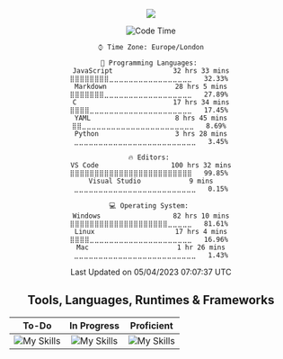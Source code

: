 <!-- Title SVG Start -->
<div align="center">

<a href="https://github.com/liamfrazer/"><img src="https://readme-typing-svg.herokuapp.com?size=50&duration=5000&color=0D7EBF&center=true&vCenter=true&width=900&lines=Liam+Frazer;Senior+AI+Conversation+Analyst;%F0%9F%9A%80%F0%9F%9A%80%F0%9F%9A%80;Future+Software+Engineer"></a>

</div>
<!-- Title SVG End -->

<!-- Websites & Socials Start -->

<div align="center">


</div>

<!-- Websites & Socials End -->

<div align="center">

<!--START_SECTION:waka-->
![Code Time](http://img.shields.io/badge/Code%20Time%20Since%2020th%20March%202022-121%20hrs%2010%20mins-blue)

```text
⌚︎ Time Zone: Europe/London

💬 Programming Languages: 
JavaScript               32 hrs 33 mins      ⣿⣿⣿⣿⣿⣿⣿⣿⣀⣀⣀⣀⣀⣀⣀⣀⣀⣀⣀⣀⣀⣀⣀⣀⣀   32.33% 
Markdown                 28 hrs 5 mins       ⣿⣿⣿⣿⣿⣿⣿⣀⣀⣀⣀⣀⣀⣀⣀⣀⣀⣀⣀⣀⣀⣀⣀⣀⣀   27.89% 
C                        17 hrs 34 mins      ⣿⣿⣿⣿⣀⣀⣀⣀⣀⣀⣀⣀⣀⣀⣀⣀⣀⣀⣀⣀⣀⣀⣀⣀⣀   17.45% 
YAML                     8 hrs 45 mins       ⣿⣿⣀⣀⣀⣀⣀⣀⣀⣀⣀⣀⣀⣀⣀⣀⣀⣀⣀⣀⣀⣀⣀⣀⣀   8.69% 
Python                   3 hrs 28 mins       ⣀⣀⣀⣀⣀⣀⣀⣀⣀⣀⣀⣀⣀⣀⣀⣀⣀⣀⣀⣀⣀⣀⣀⣀⣀   3.45%

🔥 Editors: 
VS Code                  100 hrs 32 mins     ⣿⣿⣿⣿⣿⣿⣿⣿⣿⣿⣿⣿⣿⣿⣿⣿⣿⣿⣿⣿⣿⣿⣿⣿⣿   99.85% 
Visual Studio            9 mins              ⣀⣀⣀⣀⣀⣀⣀⣀⣀⣀⣀⣀⣀⣀⣀⣀⣀⣀⣀⣀⣀⣀⣀⣀⣀   0.15%

💻 Operating System: 
Windows                  82 hrs 10 mins      ⣿⣿⣿⣿⣿⣿⣿⣿⣿⣿⣿⣿⣿⣿⣿⣿⣿⣿⣿⣿⣀⣀⣀⣀⣀   81.61% 
Linux                    17 hrs 4 mins       ⣿⣿⣿⣿⣀⣀⣀⣀⣀⣀⣀⣀⣀⣀⣀⣀⣀⣀⣀⣀⣀⣀⣀⣀⣀   16.96% 
Mac                      1 hr 26 mins        ⣀⣀⣀⣀⣀⣀⣀⣀⣀⣀⣀⣀⣀⣀⣀⣀⣀⣀⣀⣀⣀⣀⣀⣀⣀   1.43%

```


 Last Updated on 05/04/2023 07:07:37 UTC
<!--END_SECTION:waka-->
</div>

<div align="center">
<h2>Tools, Languages, Runtimes & Frameworks</h2>

|<div align="center">To-Do</div>|<div align="center">In Progress</div>|<div align="center">Proficient</div>|
|----|----|----|
|<div align="center">![My Skills](https://skillicons.dev/icons?i=react,mongodb,express,graphql,redux,jenkins&theme=dark&perline=3)</div>|<div align="center">![My Skills](https://skillicons.dev/icons?i=html,css,javascript,nodejs,vscode,git,github,docker&theme=dark&perline=4)</div>|<div align="center">![My Skills](https://skillicons.dev/icons?i=spring,markdown&theme=dark&perline=4)</div>|


<!-- OLd Code Start -->

<!-- Software Engineer Roadmap Start -->
<!-- <div align="center">

<div align="center"><h2>Languages, Runtimes & Frameworks</h2></div>

<div align="center"><table><tr><th><div align="center">To-Do</th><th><div align="center">In Progress</th><th><div align="center">Proficient</th></tr><tr><td align="center">![My Skills](https://skillicons.dev/icons?i=react,mongodb,express,graphql,redux&theme=dark&perline=3)</td><td align="center">![My Skills](https://skillicons.dev/icons?i=html,css,javascript,,nodejs&theme=dark&perline=3)</td><td align="center">![My Skills](https://skillicons.dev/icons?i=spring,markdown&theme=dark&perline=3)</td></tr></table></div>

<div align="center"><h2>Tools</h3></div> 
<div align="center"><table><tr><th><div align="center">To-Do</th><th><div align="center">In Progress</th><th><div align="center">Proficient</th></tr><tr><td align="center">![My Skills](https://skillicons.dev/icons?i=,jenkins,&theme=dark&perline=3)</td><td align="center">![My Skills](https://skillicons.dev/icons?i=vscode,git,github,,docker&theme=dark&perline=3)</td><td align="center">[![](https://img.shields.io/badge/IBM_WATSON_ASSISTANT-44A2D2?style=for-the-badge&logo=&logoColor=white)][ibmwatson]<br>[![](https://img.shields.io/badge/TODOIST-E44332?style=for-the-badge&logo=todoist&logoColor=white)][todoist]<br>[![](https://img.shields.io/badge/SERVICENOW-58C047?style=for-the-badge&logo=&logoColor=white)][servicenow]<br>[![](https://img.shields.io/badge/OBSIDIAN-8B77DE?style=for-the-badge&logo=obsidian&logoColor=white)][obsidian]<br>[![](https://img.shields.io/badge/LIVEPERSON-FA722D?style=for-the-badge&logo=&logoColor=white)][liveperson]<br>[![](https://img.shields.io/badge/JIRA-0A0FFF?style=for-the-badge&logo=jira&logoColor=white)][jira]</td></tr></table></div>

</div>

<!-- Software Engineer Roadmap End -->

<!-- Software Engineer Future Roadmap Start -->

<!-- <div align="center">

<div align="center"><h1>Future Roadmap</hr1></div>

<div align="center"><table><tr><th align="center"><div align="center">Languages, Runtimes & Frameworks</th><th align="center"><div align="center">Tools</th></tr><tr><td align="center">![My Skills](https://skillicons.dev/icons?i=lua,cs,cpp&theme=dark&perline=3)</td><td align="center">![My Skills](https://skillicons.dev/icons?i=visualstudio,unreal,unity&theme=dark&perline=3)</td></tr></table>

</div> -->

<!-- Software Engineer Future Roadmap End

<!-- OLd Code End -->

<!-- Links List Start -->

[vscode]: https://code.visualstudio.com/
[top]: https://theodinproject.com/
[git]: https://git-scm.com/
[github]: https://github.com/
[node.js]: https://nodejs.org/
[react]: https://reactjs.org/
[html5]: https://developer.mozilla.org/en-US/docs/Glossary/HTML5/
[css3]: https://developer.mozilla.org/en-US/docs/Glossary/CSS/
[javascript]: https://developer.mozilla.org/en-US/docs/Web/JavaScript/
[solidity]: https://docs.soliditylang.org/
[lhtl]: https://www.coursera.org/learn/learning-how-to-learn/
[ibmwatson]: https://www.ibm.com/uk-en/watson/
[liveperson]: https://www.liveperson.com/
[jira]: https://www.atlassian.com/software/jira/
[next.js]: https://nextjs.org/
[json]: https://www.json.org/json-en.html/
[servicenow]: https://servicenow.com/
[cjs]: https://www.udemy.com/course/the-complete-javascript-course/
[cdi]: https://www.conversationdesigninstitute.com/courses.html/
[mta]: https://support.microsoft.com/en-us/topic/earn-a-microsoft-technology-associate-mta-certification-357215d0-31ce-0620-feba-1bb60165b770/
[python]: https://www.python.org/
[cs50x]: https://www.edx.org/course/introduction-computer-science-harvardx-cs50x/
[cs50w]: https://www.edx.org/course/cs50s-web-programming-with-python-and-javascript?index=product&queryID=5c44c1c1d4f5a81bb7d4170208bb07b1&position=1/
[cs50g]: https://learning.edx.org/course/course-v1:HarvardX+CS50G+Games/home
[c]: https://en.wikipedia.org/wiki/C_(programming_language)/
[notion]: https://liamfrazer.notion.site/Software-Engineer-Journey-0c3796b414184465aa1aa8fda6ea32a1/
[nftweb]: https://www.udemy.com/course/the-complete-nft-web-developer-course-zero-to-professional/
[soliditycourse]: https://www.udemy.com/course/solidity-ethereum-in-react-next-js-the-complete-guide/
[selftaught]: https://www.udemy.com/course/self-taught-programmer/
[automateboring]: https://www.udemy.com/course/automate/
[obsidian]: https://github.com/liamfrazer/Obsidian-Notes
[fso2022]: https://fullstackopen.com/en/
[markdown]: https://daringfireball.net/projects/markdown/
[spel]: https://docs.spring.io/spring-framework/docs/4.3.12.RELEASE/spring-framework-reference/html/expressions.html
[todoist]: https://todoist.com/
[c++]: https://cplusplus.com
[unrealcourse]: https://www.udemy.com/course/unrealcourse/
[unrealengine]: https://www.unrealengine.com/en-US/unreal-engine-5
[unity]: https://unity.com
[lua]: https://www.lua.org
[scratch]: https://scratch.mit.edu
[sql]: https://en.wikipedia.org/wiki/SQL
[flask]: https://flask.palletsprojects.com
[c#]: https://docs.microsoft.com/en-us/dotnet/csharp/
[visualstudio]: https://visualstudio.microsoft.com
[anki]: https://apps.ankiweb.net
[beginningc++]: https://www.udemy.com/course/beginning-c-plus-plus-programming/
[gamedev.tv]: https://www.gamedev.tv/courses/enrolled/1638644
[ztmbackend]: https://zerotomastery.io/career-paths/become-a-backend-developer/

<!-- Links List End -->
